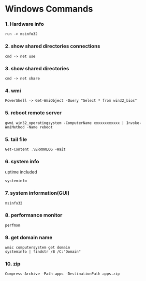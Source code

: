 # Windows Commands

### 1. Hardware info

	run -> msinfo32

### 2. show shared directories connections

	cmd -> net use

### 3. show shared directories

	cmd -> net share

### 4. wmi

	PowerShell -> Get-WmiObject -Query "Select * from win32_bios"

### 5. reboot remote server

	gwmi win32_operatingsystem -ComputerName xxxxxxxxxxxx | Invoke-WmiMethod -Name reboot

### 5. tail file

	Get-Content .\ERRORLOG -Wait

### 6. system info

uptime included

	systeminfo

### 7. system information(GUI)

	msinfo32 

### 8. performance monitor

	perfmon

### 9. get domain name

	wmic computersystem get domain
	systeminfo | findstr /B /C:"Domain"

### 10. zip

	Compress-Archive -Path apps -DestinationPath apps.zip
